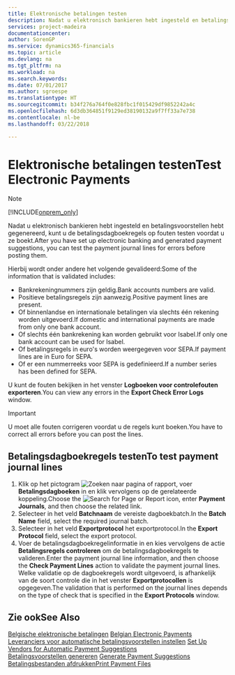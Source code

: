 ```yaml
---
title: Elektronische betalingen testen
description: Nadat u elektronisch bankieren hebt ingesteld en betalingsvoorstellen hebt gegenereerd, kunt u de betalingsdagboekregels op fouten testen voordat u ze boekt.
services: project-madeira
documentationcenter: 
author: SorenGP
ms.service: dynamics365-financials
ms.topic: article
ms.devlang: na
ms.tgt_pltfrm: na
ms.workload: na
ms.search.keywords: 
ms.date: 07/01/2017
ms.author: sgroespe
ms.translationtype: HT
ms.sourcegitcommit: b34f276a764f0e828fbc1f015429df9852242a4c
ms.openlocfilehash: 6d3db364851f9129ed38190132a9f7ff33a7e738
ms.contentlocale: nl-be
ms.lasthandoff: 03/22/2018

---
```

# <a name="test-electronic-payments"></a><span data-ttu-id="93457-103">Elektronische betalingen testen</span><span class="sxs-lookup"><span data-stu-id="93457-103">Test Electronic Payments</span></span>
> [!Note]
> [!INCLUDE[onprem_only](../../includes/onprem_only_md.md)]

<span data-ttu-id="93457-104">Nadat u elektronisch bankieren hebt ingesteld en betalingsvoorstellen hebt gegenereerd, kunt u de betalingsdagboekregels op fouten testen voordat u ze boekt.</span><span class="sxs-lookup"><span data-stu-id="93457-104">After you have set up electronic banking and generated payment suggestions, you can test the payment journal lines for errors before posting them.</span></span>  

<span data-ttu-id="93457-105">Hierbij wordt onder andere het volgende gevalideerd:</span><span class="sxs-lookup"><span data-stu-id="93457-105">Some of the information that is validated includes:</span></span>  

- <span data-ttu-id="93457-106">Bankrekeningnummers zijn geldig.</span><span class="sxs-lookup"><span data-stu-id="93457-106">Bank accounts numbers are valid.</span></span>  
- <span data-ttu-id="93457-107">Positieve betalingsregels zijn aanwezig.</span><span class="sxs-lookup"><span data-stu-id="93457-107">Positive payment lines are present.</span></span>  
- <span data-ttu-id="93457-108">Of binnenlandse en internationale betalingen via slechts één rekening worden uitgevoerd.</span><span class="sxs-lookup"><span data-stu-id="93457-108">If domestic and international payments are made from only one bank account.</span></span>  
- <span data-ttu-id="93457-109">Of slechts één bankrekening kan worden gebruikt voor Isabel.</span><span class="sxs-lookup"><span data-stu-id="93457-109">If only one bank account can be used for Isabel.</span></span>  
- <span data-ttu-id="93457-110">Of betalingsregels in euro's worden weergegeven voor SEPA.</span><span class="sxs-lookup"><span data-stu-id="93457-110">If payment lines are in Euro for SEPA.</span></span>  
- <span data-ttu-id="93457-111">Of er een nummerreeks voor SEPA is gedefinieerd.</span><span class="sxs-lookup"><span data-stu-id="93457-111">If a number series has been defined for SEPA.</span></span>  

<span data-ttu-id="93457-112">U kunt de fouten bekijken in het venster **Logboeken voor controlefouten exporteren**.</span><span class="sxs-lookup"><span data-stu-id="93457-112">You can view any errors in the **Export Check Error Logs** window.</span></span>  

> [!IMPORTANT]  
>  <span data-ttu-id="93457-113">U moet alle fouten corrigeren voordat u de regels kunt boeken.</span><span class="sxs-lookup"><span data-stu-id="93457-113">You have to correct all errors before you can post the lines.</span></span>  

## <a name="to-test-payment-journal-lines"></a><span data-ttu-id="93457-114">Betalingsdagboekregels testen</span><span class="sxs-lookup"><span data-stu-id="93457-114">To test payment journal lines</span></span>  

1.  <span data-ttu-id="93457-115">Klik op het pictogram ![Zoeken naar pagina of rapport](../../media/ui-search/search_small.png "pictogram Zoeken naar pagina of rapport"), voer **Betalingsdagboeken** in en klik vervolgens op de gerelateerde koppeling.</span><span class="sxs-lookup"><span data-stu-id="93457-115">Choose the ![Search for Page or Report](../../media/ui-search/search_small.png "Search for Page or Report icon") icon, enter **Payment Journals**, and then choose the related link.</span></span>  
2.  <span data-ttu-id="93457-116">Selecteer in het veld **Batchnaam** de vereiste dagboekbatch.</span><span class="sxs-lookup"><span data-stu-id="93457-116">In the **Batch Name** field, select the required journal batch.</span></span>  
3.  <span data-ttu-id="93457-117">Selecteer in het veld **Exportprotocol** het exportprotocol.</span><span class="sxs-lookup"><span data-stu-id="93457-117">In the **Export Protocol** field, select the export protocol.</span></span>  
4.  <span data-ttu-id="93457-118">Voer de betalingsdagboekregelinformatie in en kies vervolgens de actie **Betalingsregels controleren** om de betalingsdagboekregels te valideren.</span><span class="sxs-lookup"><span data-stu-id="93457-118">Enter the payment journal line information, and then choose the **Check Payment Lines** action to validate the payment journal lines.</span></span> <span data-ttu-id="93457-119">Welke validatie op de dagboekregels wordt uitgevoerd, is afhankelijk van de soort controle die in het venster **Exportprotocollen** is opgegeven.</span><span class="sxs-lookup"><span data-stu-id="93457-119">The validation that is performed on the journal lines depends on the type of check that is specified in the **Export Protocols** window.</span></span>  

## <a name="see-also"></a><span data-ttu-id="93457-120">Zie ook</span><span class="sxs-lookup"><span data-stu-id="93457-120">See Also</span></span>  
 <span data-ttu-id="93457-121">[Belgische elektronische betalingen](belgian-electronic-payments.md) </span><span class="sxs-lookup"><span data-stu-id="93457-121">[Belgian Electronic Payments](belgian-electronic-payments.md) </span></span>  
 <span data-ttu-id="93457-122">[Leveranciers voor automatische betalingsvoorstellen instellen](how-to-set-up-vendors-for-automatic-payment-suggestions.md) </span><span class="sxs-lookup"><span data-stu-id="93457-122">[Set Up Vendors for Automatic Payment Suggestions](how-to-set-up-vendors-for-automatic-payment-suggestions.md) </span></span>  
 <span data-ttu-id="93457-123">[Betalingsvoorstellen genereren](how-to-generate-payment-suggestions.md) </span><span class="sxs-lookup"><span data-stu-id="93457-123">[Generate Payment Suggestions](how-to-generate-payment-suggestions.md) </span></span>  
 [<span data-ttu-id="93457-124">Betalingsbestanden afdrukken</span><span class="sxs-lookup"><span data-stu-id="93457-124">Print Payment Files</span></span>](how-to-print-payment-files.md)

